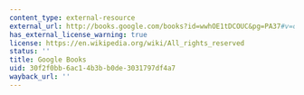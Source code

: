 ```yaml
---
content_type: external-resource
external_url: http://books.google.com/books?id=wwhOE1tDCOUC&pg=PA37#v=onepage
has_external_license_warning: true
license: https://en.wikipedia.org/wiki/All_rights_reserved
status: ''
title: Google Books
uid: 30f2f0bb-6ac1-4b3b-b0de-3031797df4a7
wayback_url: ''
---
```

